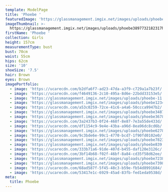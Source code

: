 ```yaml
---
template: ModelPage
title: 'Phoebe '
featuredImage: 'https://glassmanagement.imgix.net/images/uploads/phoebe37798313banner.png'
imageThumbnail: >-
  https://glassmanagement.imgix.net/images/uploads/phoebe3897732182317headshot.png
firstName: 'Phoebe '
collection: Girls
height: 157cm
measurementType: bust
bust: 70cm
waist: 55cm
hips: 62cm
size: '10'
shoeSize: '7.5'
hair: Brown
eyes: Brown
imagePortfolio:
  - image: 'https://ucarecdn.com/b2dfa6f7-ad23-47da-a3f9-c729a1a7b23f/'
  - image: 'https://ucarecdn.com/f4649136-2c10-495a-8d6e-22bdd33153e5/'
  - image: 'https://glassmanagement.imgix.net/images/uploads/phoebe-11.jpg'
  - image: 'https://glassmanagement.imgix.net/images/uploads/phoebe123456798765.jpg'
  - image: 'https://ucarecdn.com/a53c0259-72ce-41c6-a4a6-50ccca9947b2/'
  - image: 'https://glassmanagement.imgix.net/images/uploads/phoebe348792.jpg'
  - image: 'https://glassmanagement.imgix.net/images/uploads/phoebe3678.jpg'
  - image: 'https://ucarecdn.com/3a2437b3-0f24-468f-8e87-7e3a55de433d/'
  - image: 'https://ucarecdn.com/df1154c9-9e4e-43ba-a96d-8ea96dc8cd6b/'
  - image: 'https://glassmanagement.imgix.net/images/uploads/phoebe62787319.jpg'
  - image: 'https://ucarecdn.com/9c3bde6e-99c1-4770-bcd7-1f90fd0102e0/'
  - image: 'https://glassmanagement.imgix.net/images/uploads/phoebe78239.jpg'
  - image: 'https://glassmanagement.imgix.net/images/uploads/phoebe839.jpg'
  - image: 'https://ucarecdn.com/333b71a6-91de-407d-b455-daf120e3126c/'
  - image: 'https://ucarecdn.com/3bf14b68-f02f-46bf-8a84-cd35f58d62ee/'
  - image: 'https://glassmanagement.imgix.net/images/uploads/phoebe723890.jpg'
  - image: 'https://glassmanagement.imgix.net/images/uploads/phoebe7398210.jpg'
  - image: 'https://ucarecdn.com/68ad587f-5f45-48c3-b59e-fb54d8991684/'
  - image: 'https://ucarecdn.com/53417e1c-6929-45ad-83fb-fed1eda9538d/'
meta:
  title: Phoebe
---
```


